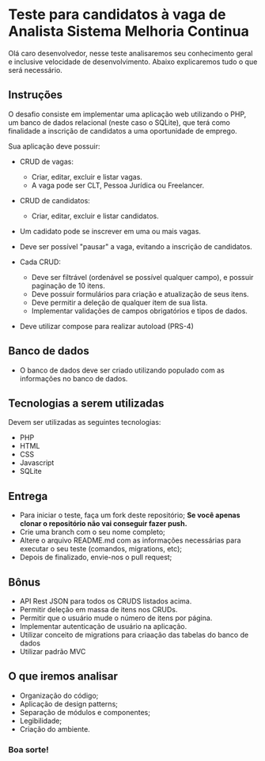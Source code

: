 # Teste para candidatos à vaga de Analista Sistema Melhoria Continua

Olá caro desenvolvedor, nesse teste analisaremos seu conhecimento geral e inclusive velocidade de desenvolvimento. Abaixo explicaremos tudo o que será necessário.

## Instruções

O desafio consiste em implementar uma aplicação web utilizando o PHP, um banco de dados relacional (neste caso o SQLite), que terá como finalidade a inscrição de candidatos a uma oportunidade de emprego.

Sua aplicação deve possuir:

- CRUD de vagas:
  - Criar, editar, excluir e listar vagas.
  - A vaga pode ser CLT, Pessoa Jurídica ou Freelancer.
  
- CRUD de candidatos:
  - Criar, editar, excluir e listar candidatos.
- Um cadidato pode se inscrever em uma ou mais vagas.
- Deve ser possível "pausar" a vaga, evitando a inscrição de candidatos.

- Cada CRUD:
  - Deve ser filtrável (ordenável se possível qualquer campo), e possuir paginação de 10 itens.
  - Deve possuir formulários para criação e atualização de seus itens.
  - Deve permitir a deleção de qualquer item de sua lista.
  - Implementar validações de campos obrigatórios e tipos de dados.
- Deve utilizar compose para realizar autoload (PRS-4)

## Banco de dados

- O banco de dados deve ser criado utilizando populado com as informações no banco de dados.

## Tecnologias a serem utilizadas

Devem ser utilizadas as seguintes tecnologias:

- PHP
- HTML
- CSS
- Javascript
- SQLite

## Entrega

- Para iniciar o teste, faça um fork deste repositório; **Se você apenas clonar o repositório não vai conseguir fazer push.**
- Crie uma branch com o seu nome completo;
- Altere o arquivo README.md com as informações necessárias para executar o seu teste (comandos, migrations, etc);
- Depois de finalizado, envie-nos o pull request;

## Bônus

- API Rest JSON para todos os CRUDS listados acima.
- Permitir deleção em massa de itens nos CRUDs.
- Permitir que o usuário mude o número de itens por página.
- Implementar autenticação de usuário na aplicação.
- Utilizar conceito de migrations para criaação das tabelas do banco de dados
- Utilizar padrão MVC

## O que iremos analisar

- Organização do código;
- Aplicação de design patterns;
- Separação de módulos e componentes;
- Legibilidade;
- Criação do ambiente.

### Boa sorte!